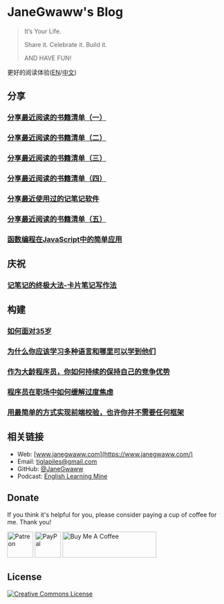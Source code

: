 

# JaneGwaww's Blog

> It’s Your Life.
> 
> Share it. Celebrate it. Build it.
> 
> AND HAVE FUN!

更好的阅读体验([EN](https://www.janegwaww.com/README.en.html)/[中文](https://www.janegwaww.com))


## 分享


### [分享最近阅读的书籍清单（一）](./src/share_it/recent_reading.md)


### [分享最近阅读的书籍清单（二）](./src/share_it/recent_reading2.zh.md)


### [分享最近阅读的书籍清单（三）](./src/share_it/recent_reading3.zh.md)


### [分享最近阅读的书籍清单（四）](./src/share_it/recent_reading4.zh.md)


### [分享最近使用过的记笔记软件](./src/share_it/share_note_app.zh.md)


### [分享最近阅读的书籍清单（五）](./src/share_it/recent_reading5.zh.md)


### [函数编程在JavaScript中的简单应用](./src/share_it/functional-programming.md)


## 庆祝


### [记笔记的终极大法-卡片笔记写作法](src/celebrate_it/zettel.md)


## 构建


### [如何面对35岁](./src/build_it/how_face_midnight.md)


### [为什么你应该学习多种语言和哪里可以学到他们](./src/build_it/why_you_should_learn_several_programming_language_and_where_to_learn_them.md)


### [作为大龄程序员，你如何持续的保持自己的竞争优势](./src/build_it/older_developer.zh.md)


### [程序员在职场中如何缓解过度焦虑](src/build_it/how_to_stop_caring.zh.md)


### [用最简单的方式实现前端校验，也许你并不需要任何框架](src/build_it/vanillajs-validation.html)


## 相关链接

-   Web: [www.janegwaww.com](https://www.janegwaww.com/)
-   Email: [tiglapiles@gmail.com](mailto:tiglapiles@gmail.com)
-   GitHub: [@JaneGwaww](https://github.com/janegwaww)
-   Podcast: [English Learning Mine](https://podcast.janegwaww.com/)


## Donate

If you think it's helpful for you, please consider paying a cup of coffee for me. Thank you!

<a href="https://www.patreon.com/janegwaww"><img src="https://upload.wikimedia.org/wikipedia/commons/thumb/5/5a/Patreon_logomark.svg/512px-Patreon_logomark.svg.png?20170614162828" alt="Patreon" style="height: 60px !important;" ></a> <a href="https://paypal.me/janegwaww"><img src="https://www.paypalobjects.com/paypal-ui/logos/svg/paypal-color.svg" alt="PayPal" style="height: 60px !important;" ></a> <a href="https://www.buymeacoffee.com/JaneGwaww" target="_blank"><img src="https://cdn.buymeacoffee.com/buttons/v2/default-yellow.png" alt="Buy Me A Coffee" style="height: 60px !important;width: 217px !important;" ></a>


## License

<a rel="license" href="http://creativecommons.org/licenses/by-nc-sa/4.0/"><img alt="Creative Commons License" style="border-width:0" src="https://i.creativecommons.org/l/by-nc-sa/4.0/88x31.png" /></a>

